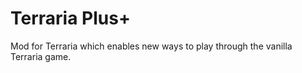 # Terraria Plus+
Mod for Terraria which enables new ways to play through the vanilla Terraria game. 
